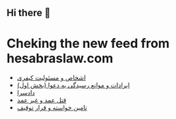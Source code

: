 ## Hi there 👋


# Cheking the new feed from hesabraslaw.com
<!-- BLOG-POST-LIST:START -->
- [اشخاص و مسئولیت کیفری](https://hesabraslaw.com/blog/%DA%A9%DA%A9/)
- [ایرادات و موانع رسیدگی به دعوا  &lpar;بخش اول&rpar;](https://hesabraslaw.com/blog/%D8%A7%DB%8C%D8%B1%D8%A7%D8%AF%D8%A7%D8%AA-%D9%88-%D9%85%D9%88%D8%A7%D9%86%D8%B9-%D8%B1%D8%B3%DB%8C%D8%AF%DA%AF%DB%8C-%D8%A8%D9%87-%D8%AF%D8%B9%D9%88%D8%A7-%D8%A8%D8%AE%D8%B4-%D8%A7%D9%88%D9%84/)
- [دادسرا](https://hesabraslaw.com/blog/%D8%AF%D8%A7%D8%AF%D8%B3%D8%B1%D8%A7/)
- [قتل عمد و غیر عمد](https://hesabraslaw.com/blog/%D9%82%D8%AA%D9%84-%D8%B9%D9%85%D8%AF-%D9%88-%D8%BA%DB%8C%D8%B1-%D8%B9%D9%85%D8%AF/)
- [تامین خواسته و قرار توقیف](https://hesabraslaw.com/blog/%D8%AA%D8%A7%D9%85%DB%8C%D9%86-%D8%AE%D9%88%D8%A7%D8%B3%D8%AA%D9%87-%D9%88-%D9%82%D8%B1%D8%A7%D8%B1-%D8%AA%D9%88%D9%82%DB%8C%D9%81/)
<!-- BLOG-POST-LIST:END -->

<!--
**hessabras/hessabras** is a ✨ _special_ ✨ repository because its `README.md` (this file) appears on your GitHub profile.

Here are some ideas to get you started:

- 🔭 I’m currently working on ...
- 🌱 I’m currently learning ...
- 👯 I’m looking to collaborate on ...
- 🤔 I’m looking for help with ...
- 💬 Ask me about ...
- 📫 How to reach me: ...
- 😄 Pronouns: ...
- ⚡ Fun fact: ...
-->
